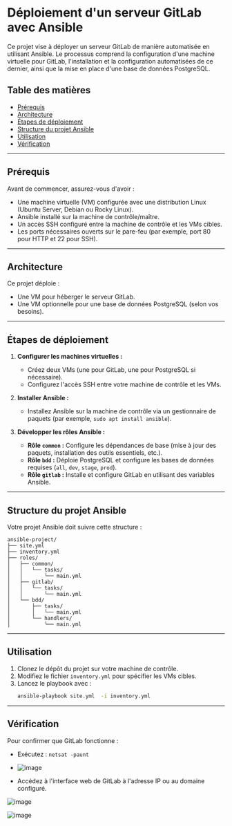 # Déploiement d'un serveur GitLab avec Ansible

Ce projet vise à déployer un serveur GitLab de manière automatisée en utilisant Ansible. Le processus comprend la configuration d'une machine virtuelle pour GitLab, l'installation et la configuration automatisées de ce dernier, ainsi que la mise en place d'une base de données PostgreSQL.

## Table des matières

- [Prérequis](#prérequis)
- [Architecture](#architecture)
- [Étapes de déploiement](#étapes-de-déploiement)
- [Structure du projet Ansible](#structure-du-projet-ansible)
- [Utilisation](#utilisation)
- [Vérification](#vérification)

---

## Prérequis

Avant de commencer, assurez-vous d'avoir :

- Une machine virtuelle (VM) configurée avec une distribution Linux (Ubuntu Server, Debian ou Rocky Linux).
- Ansible installé sur la machine de contrôle/maître.
- Un accès SSH configuré entre la machine de contrôle et les VMs cibles.
- Les ports nécessaires ouverts sur le pare-feu (par exemple, port 80 pour HTTP et 22 pour SSH).

---

## Architecture

Ce projet déploie :
- Une VM pour héberger le serveur GitLab.
- Une VM optionnelle pour une base de données PostgreSQL (selon vos besoins).

---

## Étapes de déploiement

1. **Configurer les machines virtuelles :**
   - Créez deux VMs (une pour GitLab, une pour PostgreSQL si nécessaire).
   - Configurez l'accès SSH entre votre machine de contrôle et les VMs.

2. **Installer Ansible :**
   - Installez Ansible sur la machine de contrôle via un gestionnaire de paquets (par exemple, `sudo apt install ansible`).

3. **Développer les rôles Ansible :**
   - **Rôle `common` :** Configure les dépendances de base (mise à jour des paquets, installation des outils essentiels, etc.).
   - **Rôle `bdd` :** Déploie PostgreSQL et configure les bases de données requises (`all`, `dev`, `stage`, `prod`).
   - **Rôle `gitlab` :** Installe et configure GitLab en utilisant des variables Ansible.

---

## Structure du projet Ansible

Votre projet Ansible doit suivre cette structure :

```plaintext
ansible-project/
├── site.yml
├── inventory.yml
├── roles/
│   ├── common/
│   │   └── tasks/
│   │       └── main.yml
│   ├── gitlab/
│   │   └── tasks/
│   │       └── main.yml
│   └── bdd/
│       ├── tasks/
│       │   └── main.yml
│       └── handlers/
│           └── main.yml
```

---

## Utilisation

1. Clonez le dépôt du projet sur votre machine de contrôle.
2. Modifiez le fichier `inventory.yml` pour spécifier les VMs cibles.
3. Lancez le playbook avec :
   ```bash
   ansible-playbook site.yml  -i inventory.yml 
   ```

---

## Vérification

Pour confirmer que GitLab fonctionne :
- Exécutez : `netsat -paunt`
- ![image](https://github.com/user-attachments/assets/ac3e3c22-c09a-4f06-853e-d956c5c4cfe7)


- Accédez à l'interface web de GitLab à l'adresse IP ou au domaine configuré.

![image](https://github.com/user-attachments/assets/d43dcf44-4261-45e0-9232-3515529023fc)

![image](https://github.com/user-attachments/assets/68d8b636-0178-45cb-a8cb-f82a35eb8dc1)

